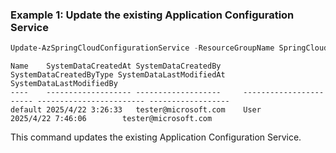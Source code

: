 ### Example 1: Update the existing Application Configuration Service
```powershell
Update-AzSpringCloudConfigurationService -ResourceGroupName SpringCloud-gp-junxi -ServiceName springcloud-01 -GitRepository ***
```

```output
Name    SystemDataCreatedAt SystemDataCreatedBy     SystemDataCreatedByType SystemDataLastModifiedAt SystemDataLastModifiedBy
----    ------------------- -------------------     ----------------------- ------------------------ ------------------
default 2025/4/22 3:26:33   tester@microsoft.com    User                    2025/4/22 7:46:06        tester@microsoft.com
```

This command updates the existing Application Configuration Service.
